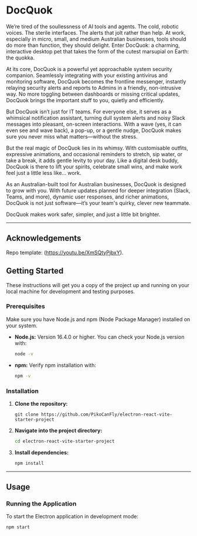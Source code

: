 # DocQuok

We’re tired of the soullessness of AI tools and agents. The cold, robotic voices. The sterile interfaces. The alerts that jolt rather than help. At work, especially in micro, small, and medium Australian businesses, tools should do more than function, they should delight. Enter DocQuok: a charming, interactive desktop pet that takes the form of the cutest marsupial on Earth: the quokka.

At its core, DocQuok is a powerful yet approachable system security companion. Seamlessly integrating with your existing antivirus and monitoring software, DocQuok becomes the frontline messenger, instantly relaying security alerts and reports to Admins in a friendly, non-intrusive way. No more toggling between dashboards or missing critical updates, DocQuok brings the important stuff to you, quietly and efficiently.

But DocQuok isn’t just for IT teams. For everyone else, it serves as a whimsical notification assistant, turning dull system alerts and noisy Slack messages into pleasant, on-screen interactions. With a wave (yes, it can even see and wave back), a pop-up, or a gentle nudge, DocQuok makes sure you never miss what matters—without the stress.

But the real magic of DocQuok lies in its whimsy. With customisable outfits, expressive animations, and occasional reminders to stretch, sip water, or take a break, it adds gentle levity to your day. Like a digital desk buddy, DocQuok is there to lift your spirits, celebrate small wins, and make work feel just a little less like… work.

As an Australian-built tool for Australian businesses, DocQuok is designed to grow with you. With future updates planned for deeper integration (Slack, Teams, and more), dynamic user responses, and richer animations, DocQuok is not just software—it’s your team's quirky, clever new teammate.

DocQuok makes work safer, simpler, and just a little bit brighter.

---

## Acknowledgements

Repo template: (https://youtu.be/XmSQtyPjbxY).

## Getting Started

These instructions will get you a copy of the project up and running on your local machine for development and testing purposes.

### Prerequisites

Make sure you have Node.js and npm (Node Package Manager) installed on your system.

* **Node.js:** Version 16.4.0 or higher.
    You can check your Node.js version with:
    ```bash
    node -v
    ```
* **npm:**
    Verify npm installation with:
    ```bash
    npm -v
    ```

### Installation

1.  **Clone the repository:**
    ```
    git clone https://github.com/PikoCanFly/electron-react-vite-starter-project
    ```

2.  **Navigate into the project directory:**
    ```bash
    cd electron-react-vite-starter-project
    ```

3.  **Install dependencies:**
    ```bash
    npm install
    ```

---

## Usage

### Running the Application

To start the Electron application in development mode:

```bash
npm start
```
